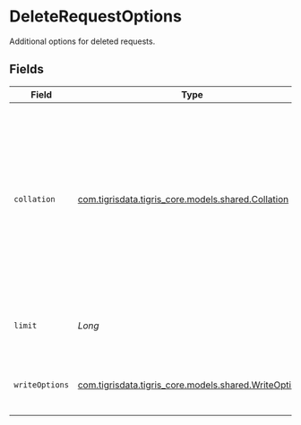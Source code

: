 # DeleteRequestOptions

Additional options for deleted requests.


## Fields

| Field                                                                                                                                                                                       | Type                                                                                                                                                                                        | Required                                                                                                                                                                                    | Description                                                                                                                                                                                 |
| ------------------------------------------------------------------------------------------------------------------------------------------------------------------------------------------- | ------------------------------------------------------------------------------------------------------------------------------------------------------------------------------------------- | ------------------------------------------------------------------------------------------------------------------------------------------------------------------------------------------- | ------------------------------------------------------------------------------------------------------------------------------------------------------------------------------------------- |
| `collation`                                                                                                                                                                                 | [com.tigrisdata.tigris_core.models.shared.Collation](../../models/shared/Collation.md)                                                                                                      | :heavy_minus_sign:                                                                                                                                                                          | A collation allows you to specify string comparison rules. Default is case-sensitive, to override it you can set this option to 'ci' that will apply to all the text fields in the filters. |
| `limit`                                                                                                                                                                                     | *Long*                                                                                                                                                                                      | :heavy_minus_sign:                                                                                                                                                                          | Limit the number of documents to be deleted                                                                                                                                                 |
| `writeOptions`                                                                                                                                                                              | [com.tigrisdata.tigris_core.models.shared.WriteOptions](../../models/shared/WriteOptions.md)                                                                                                | :heavy_minus_sign:                                                                                                                                                                          | Additional options to modify write requests.                                                                                                                                                |